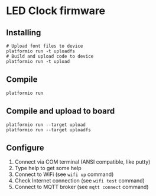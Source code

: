 LED Clock firmware
==================

Installing
----------

```shell
# Upload font files to device
platformio run -t uploadfs
# Build and upload code to device
platformio run -t upload
```

Compile
-------

```shell
platformio run
```

Compile and upload to board
---------------------------

```shell
platformio run --target upload
platformio run --target uploadfs
```

Configure
---------

1. Connect via COM terminal (ANSI compatible, like putty)
2. Type help to get some help
3. Connect to WiFi (see `wifi up` command)
4. Check Internet connection (see `wifi test` command)
5. Connect to MQTT broker (see `mqtt connect` command)
